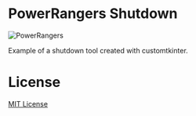 # PowerRangers Shutdown

![PowerRangers](https://github.com/ToshiroAkihabara/Shutdown/blob/main/display/operation.gif)

Example of a shutdown tool created with customtkinter.

# License

[MIT License](https://choosealicense.com/licenses/mit/)
